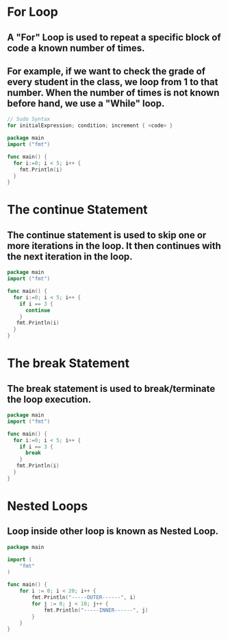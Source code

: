 # For Loop

## A "For" Loop is used to repeat a specific block of code a known number of times.

## For example, if we want to check the grade of every student in the class, we loop from 1 to that number. When the number of times is not known before hand, we use a "While" loop.

```go
// Sudo Syntax
for initialExpression; condition; increment { <code> }
```

```go
package main
import ("fmt")

func main() {
  for i:=0; i < 5; i++ {
    fmt.Println(i)
  }
}
```

# The continue Statement

## The continue statement is used to skip one or more iterations in the loop. It then continues with the next iteration in the loop.

```go
package main
import ("fmt")

func main() {
  for i:=0; i < 5; i++ {
    if i == 3 {
      continue
    }
   fmt.Println(i)
  }
}
```

# The break Statement

## The break statement is used to break/terminate the loop execution.

```go
package main
import ("fmt")

func main() {
  for i:=0; i < 5; i++ {
    if i == 3 {
      break
    }
   fmt.Println(i)
  }
}
```

# Nested Loops

## Loop inside other loop is known as Nested Loop.

```go
package main

import (
	"fmt"
)

func main() {
	for i := 0; i < 20; i++ {
		fmt.Println("-----OUTER------", i)
		for j := 0; j < 10; j++ {
			fmt.Println("-----INNER------", j)
		}
	}
}

```
